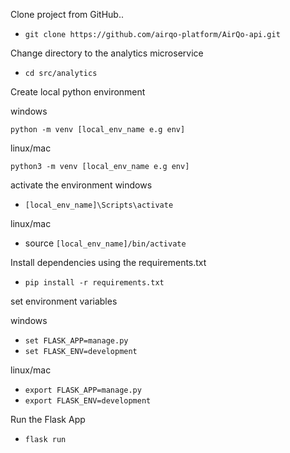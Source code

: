 Clone project from GitHub..

- `git clone https://github.com/airqo-platform/AirQo-api.git`

Change directory to the analytics microservice

- `cd src/analytics`

Create local python environment

windows

`python -m venv [local_env_name e.g env]`

linux/mac

`python3 -m venv [local_env_name e.g env]`

activate the environment
windows

- `[local_env_name]\Scripts\activate`

linux/mac

- source `[local_env_name]/bin/activate`

Install dependencies using the requirements.txt

- `pip install -r requirements.txt`

set environment variables

windows

- `set FLASK_APP=manage.py`
- `set FLASK_ENV=development`

linux/mac

- `export FLASK_APP=manage.py`
- `export FLASK_ENV=development`

Run the Flask App

- `flask run`

